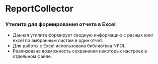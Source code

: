 # ReportCollector
### Утилита для формирования отчета в Excel
- Данная утилита формирует сводную информацию с разных книг excel по выбранным листам в один отчет.
- Для работы с Excel использована библиотека NPOI.
- Реализована возможность сохранения некоторых настроек в отдельном файле.
